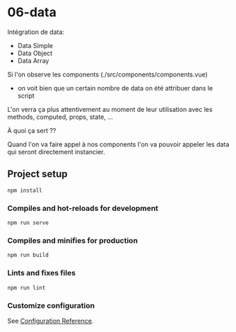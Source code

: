 # 06-data

Intégration de data:
  - Data Simple
  - Data Object
  - Data Array

Si l'on observe les components (./src/components/components.vue)
  - on voit bien que un certain nombre de data on été attribuer dans le script

L'on verra ça plus attentivement au moment de leur utilisation avec les methods, computed, props, state, ...

À quoi ça sert ??

Quand l'on va faire appel à nos components l'on va pouvoir appeler les data qui seront directement instancier.
  
## Project setup
```
npm install
```

### Compiles and hot-reloads for development
```
npm run serve
```

### Compiles and minifies for production
```
npm run build
```

### Lints and fixes files
```
npm run lint
```

### Customize configuration
See [Configuration Reference](https://cli.vuejs.org/config/).
